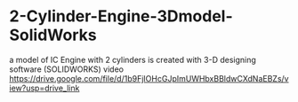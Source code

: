 # 2-Cylinder-Engine-3Dmodel-SolidWorks
a model of IC Engine with 2 cylinders is created with 3-D designing software (SOLIDWORKS) 
video https://drive.google.com/file/d/1b9FjIOHcGJpImUWHbxBBldwCXdNaEBZs/view?usp=drive_link
